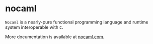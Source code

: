 # nocaml

`Nocaml` is a nearly-pure functional programming language and runtime system interoperable with `C`.

More documentation is available at [nocaml.com](https://nocaml.com).
